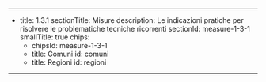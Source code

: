 ---
  - title: 1.3.1
    sectionTitle: Misure
    description: Le indicazioni pratiche per risolvere le problematiche tecniche ricorrenti
    sectionId: measure-1-3-1
    smallTitle: true
    chips:
      - chipsId: measure-1-3-1
      - title: Comuni
        id: comuni
      - title: Regioni
        id: regioni
---